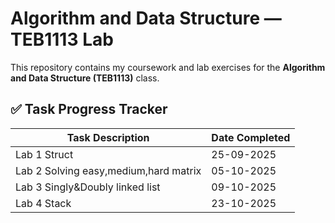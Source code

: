 # Algorithm and Data Structure — TEB1113 Lab

This repository contains my coursework and lab exercises for the **Algorithm and Data Structure (TEB1113)** class.


## ✅ Task Progress Tracker

| Task Description                                             | Date Completed |
|--------------------------------------------------------------|----------------|
| Lab 1 Struct         | 25-09-2025     |
| Lab 2 Solving easy,medium,hard matrix                        | 05-10-2025     |
| Lab 3 Singly&Doubly linked list                              | 09-10-2025     |
| Lab 4 Stack |23-10-2025|



